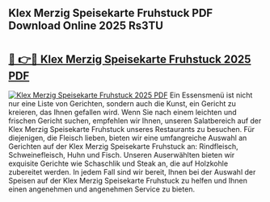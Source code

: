 ## Klex Merzig Speisekarte Fruhstuck PDF Download Online 2025 Rs3TU

# <h2><a href="http://gc760we.nevu.top/?p=Klex+Merzig+Speisekarte+Fruhstuck">🔗 👉🔴 Klex Merzig Speisekarte Fruhstuck 2025 PDF</a></h2>

[![Klex Merzig Speisekarte Fruhstuck 2025 PDF](https://i.imgur.com/dBaPXMq.png)](http://gc760we.nevu.top/?p=Klex+Merzig+Speisekarte+Fruhstuck)
Ein Essensmenü ist nicht nur eine Liste von Gerichten, sondern auch die Kunst, ein Gericht zu kreieren, das Ihnen gefallen wird. Wenn Sie nach einem leichten und frischen Gericht suchen, empfehlen wir Ihnen, unseren Salatbereich auf der Klex Merzig Speisekarte Fruhstuck unseres Restaurants zu besuchen. Für diejenigen, die Fleisch lieben, bieten wir eine umfangreiche Auswahl an Gerichten auf der Klex Merzig Speisekarte Fruhstuck an: Rindfleisch, Schweinefleisch, Huhn und Fisch. Unseren Auserwählten bieten wir exquisite Gerichte wie Schaschlik und Steak an, die auf Holzkohle zubereitet werden. In jedem Fall sind wir bereit, Ihnen bei der Auswahl der Speisen auf der Klex Merzig Speisekarte Fruhstuck zu helfen und Ihnen einen angenehmen und angenehmen Service zu bieten.
